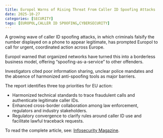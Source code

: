 ```yaml
---
title: Europol Warns of Rising Threat From Caller ID Spoofing Attacks
date: 2025-10-27
categories: [SECURITY]
tags: [EUROPOL,CALLER ID SPOOFING,CYBERSECURITY]
---
```


A growing wave of caller ID spoofing attacks, in which criminals falsify the number displayed on a phone to appear legitimate, has prompted Europol to call for urgent, coordinated action across Europe.

Europol warned that organized networks have turned this into a borderless business model, offering “spoofing-as-a-service” to other offenders.

Investigators cited poor information sharing, unclear police mandates and the absence of harmonized anti-spoofing tools as major barriers.

The report identifies three top priorities for EU action:

- Harmonized technical standards to trace fraudulent calls and authenticate legitimate caller IDs.
- Enhanced cross-border collaboration among law enforcement, regulators and industry stakeholders.
- Regulatory convergence to clarify rules around caller ID use and facilitate lawful traceback requests.

To read the complete article, see: [Infosecurity Magazine](httpss://www.infosecurity-magazine.com/news/europol-warns-id-spoofing-attacks/).
